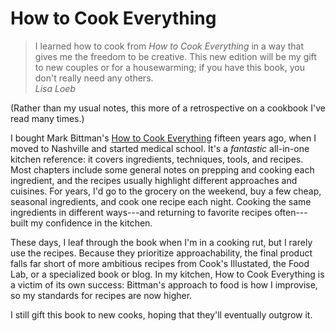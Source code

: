# How to Cook Everything

> I learned how to cook from *How to Cook Everything* in a way that gives me
> the freedom to be creative. This new edition will be my gift to new couples
> or for a housewarming; if you have this book, you don't really need any
> others.\
> <cite>Lisa Loeb</cite>

(Rather than my usual notes, this more of a retrospective on a cookbook I've
read many times.)

I bought Mark Bittman's [How to Cook
Everything](https://www.amazon.com/How-Cook-Everything-Recipes-Anniversary/dp/0764578650/)
fifteen years ago, when I moved to Nashville and started medical school. It's a
*fantastic* all-in-one kitchen reference: it covers ingredients, techniques,
tools, and recipes. Most chapters include some general notes on prepping and
cooking each ingredient, and the recipes usually highlight different approaches
and cuisines. For years, I'd go to the grocery on the weekend, buy a few cheap,
seasonal ingredients, and cook one recipe each night. Cooking the same
ingredients in different ways---and returning to favorite recipes often---built
my confidence in the kitchen.

These days, I leaf through the book when I'm in a cooking rut, but I rarely use
the recipes. Because they prioritize approachability, the final product falls
far short of more ambitious recipes from Cook's Illustated, the Food Lab, or a
specialized book or blog. In my kitchen, How to Cook Everything is a victim of
its own success: Bittman's approach to food is how I improvise, so my standards
for recipes are now higher.

I still gift this book to new cooks, hoping that they'll eventually outgrow it.
